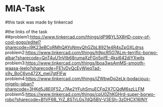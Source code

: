 # MIA-Task
#this task was made by tinkercad 

#the links of the task
##problem1:https://www.tinkercad.com/things/dP9BYL5X8HD-copy-of-cool-gogo/editel?sharecode=j9K23eBCoRMhQAYoNmvQhGZbL8921e4R4sZpGXLdrss
problem2:https://www.tinkercad.com/things/h9pcR5O7ALm-terrific-borwo-albar?sharecode=QnT4uU1nVtb68rumaXzFGn5xjfE-4ksi642diYXwits
problem3:https://www.tinkercad.com/things/lboa3wsAmMS-smooth-waasa-leelo?sharecode=FE1vDvQcEyWjeqTad-s9y_BoC6vn472X_mej7gtFlFw
problem4:https://www.tinkercad.com/things/iZWbwDq2eLk-bodacious-migelo-jaban?sharecode=3HKd5J8E0F52_r7Ae2YFuhSmuECFq2X7CQdM6szLLFM
problem5:https://www.tinkercad.com/things/cpU0ZhKGHrd-super-borwo-robo?sharecode=B1VF6B_YrZ_8STrLGs7dQj5BV-V3ESh-3zDHCX16INY

